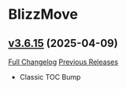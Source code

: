 # BlizzMove

## [v3.6.15](https://github.com/Kiatra/BlizzMove/tree/v3.6.15) (2025-04-09)
[Full Changelog](https://github.com/Kiatra/BlizzMove/compare/v3.6.14...v3.6.15) [Previous Releases](https://github.com/Kiatra/BlizzMove/releases)

- Classic TOC Bump  
